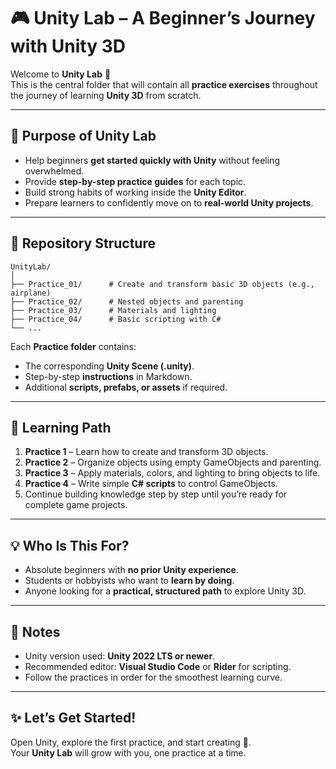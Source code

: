 # 🎮 Unity Lab – A Beginner’s Journey with Unity 3D

Welcome to **Unity Lab** 👋  
This is the central folder that will contain all **practice exercises** throughout the journey of learning **Unity 3D** from scratch.

---

## 🧭 Purpose of Unity Lab
- Help beginners **get started quickly with Unity** without feeling overwhelmed.  
- Provide **step-by-step practice guides** for each topic.  
- Build strong habits of working inside the **Unity Editor**.  
- Prepare learners to confidently move on to **real-world Unity projects**.  

---

## 📂 Repository Structure

```plaintext
UnityLab/
│
├── Practice_01/      # Create and transform basic 3D objects (e.g., airplane)
├── Practice_02/      # Nested objects and parenting
├── Practice_03/      # Materials and lighting
├── Practice_04/      # Basic scripting with C#
└── ...
````
Each **Practice folder** contains:
- The corresponding **Unity Scene (.unity)**.  
- Step-by-step **instructions** in Markdown.  
- Additional **scripts, prefabs, or assets** if required.  

---

## 🚀 Learning Path
1. **Practice 1** – Learn how to create and transform 3D objects.  
2. **Practice 2** – Organize objects using empty GameObjects and parenting.  
3. **Practice 3** – Apply materials, colors, and lighting to bring objects to life.  
4. **Practice 4** – Write simple **C# scripts** to control GameObjects.  
5. Continue building knowledge step by step until you’re ready for complete game projects.  

---

## 💡 Who Is This For?
- Absolute beginners with **no prior Unity experience**.  
- Students or hobbyists who want to **learn by doing**.  
- Anyone looking for a **practical, structured path** to explore Unity 3D.  

---

## 📌 Notes
- Unity version used: **Unity 2022 LTS or newer**.  
- Recommended editor: **Visual Studio Code** or **Rider** for scripting.  
- Follow the practices in order for the smoothest learning curve.  

---

## ✨ Let’s Get Started!
Open Unity, explore the first practice, and start creating 🚀.  
Your **Unity Lab** will grow with you, one practice at a time.
